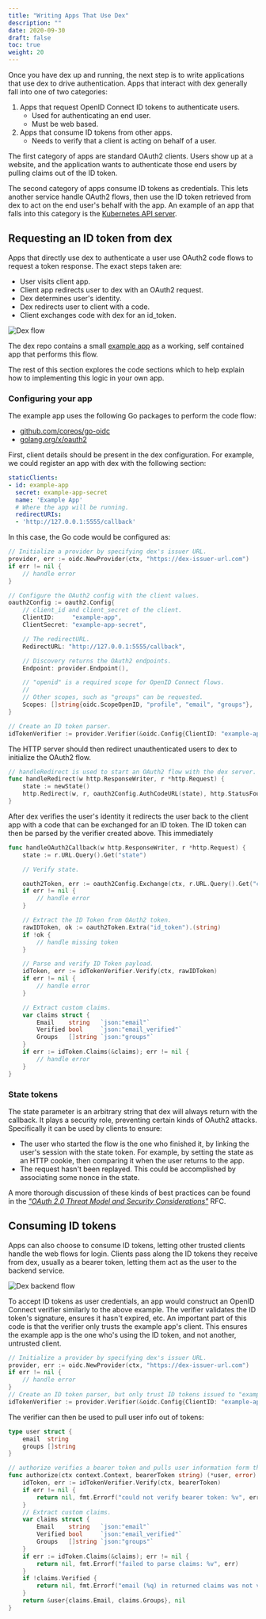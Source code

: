 ```yaml
---
title: "Writing Apps That Use Dex"
description: ""
date: 2020-09-30
draft: false
toc: true
weight: 20
---
```


Once you have dex up and running, the next step is to write applications that use dex to drive authentication. Apps that interact with dex generally fall into one of two categories:

1. Apps that request OpenID Connect ID tokens to authenticate users.
    * Used for authenticating an end user.
    * Must be web based.
2. Apps that consume ID tokens from other apps.
    * Needs to verify that a client is acting on behalf of a user.

The first category of apps are standard OAuth2 clients. Users show up at a website, and the application wants to authenticate those end users by pulling claims out of the ID token.

The second category of apps consume ID tokens as credentials. This lets another service handle OAuth2 flows, then use the ID token retrieved from dex to act on the end user's behalf with the app. An example of an app that falls into this category is the [Kubernetes API server][api-server].

## Requesting an ID token from dex

Apps that directly use dex to authenticate a user use OAuth2 code flows to request a token response. The exact steps taken are:

* User visits client app.
* Client app redirects user to dex with an OAuth2 request.
* Dex determines user's identity.
* Dex redirects user to client with a code.
* Client exchanges code with dex for an id_token.

![Dex flow](/img/dex-flow.png)

The dex repo contains a small [example app][example-app] as a working, self contained app that performs this flow.

The rest of this section explores the code sections which to help explain how to implementing this logic in your own app.

### Configuring your app

The example app uses the following Go packages to perform the code flow:

* [github.com/coreos/go-oidc][go-oidc]
* [golang.org/x/oauth2][go-oauth2]

First, client details should be present in the dex configuration. For example, we could register an app with dex with the following section:

```yaml
staticClients:
- id: example-app
  secret: example-app-secret
  name: 'Example App'
  # Where the app will be running.
  redirectURIs:
  - 'http://127.0.0.1:5555/callback'
```

In this case, the Go code would be configured as:

```go
// Initialize a provider by specifying dex's issuer URL.
provider, err := oidc.NewProvider(ctx, "https://dex-issuer-url.com")
if err != nil {
    // handle error
}

// Configure the OAuth2 config with the client values.
oauth2Config := oauth2.Config{
    // client_id and client_secret of the client.
    ClientID:     "example-app",
    ClientSecret: "example-app-secret",

    // The redirectURL.
    RedirectURL: "http://127.0.0.1:5555/callback",

    // Discovery returns the OAuth2 endpoints.
    Endpoint: provider.Endpoint(),

    // "openid" is a required scope for OpenID Connect flows.
    //
    // Other scopes, such as "groups" can be requested.
    Scopes: []string{oidc.ScopeOpenID, "profile", "email", "groups"},
}

// Create an ID token parser.
idTokenVerifier := provider.Verifier(&oidc.Config{ClientID: "example-app"})
```

The HTTP server should then redirect unauthenticated users to dex to initialize the OAuth2 flow.

```go
// handleRedirect is used to start an OAuth2 flow with the dex server.
func handleRedirect(w http.ResponseWriter, r *http.Request) {
    state := newState()
    http.Redirect(w, r, oauth2Config.AuthCodeURL(state), http.StatusFound)
}
```

After dex verifies the user's identity it redirects the user back to the client app with a code that can be exchanged for an ID token. The ID token can then be parsed by the verifier created above. This immediately 

```go
func handleOAuth2Callback(w http.ResponseWriter, r *http.Request) {
    state := r.URL.Query().Get("state")

    // Verify state.

    oauth2Token, err := oauth2Config.Exchange(ctx, r.URL.Query().Get("code"))
    if err != nil {
        // handle error
    }

    // Extract the ID Token from OAuth2 token.
    rawIDToken, ok := oauth2Token.Extra("id_token").(string)
    if !ok {
        // handle missing token
    }

    // Parse and verify ID Token payload.
    idToken, err := idTokenVerifier.Verify(ctx, rawIDToken)
    if err != nil {
        // handle error
    }

    // Extract custom claims.
    var claims struct {
        Email    string   `json:"email"`
        Verified bool     `json:"email_verified"`
        Groups   []string `json:"groups"`
    }
    if err := idToken.Claims(&claims); err != nil {
        // handle error
    }
}
```

### State tokens

The state parameter is an arbitrary string that dex will always return with the callback. It plays a security role, preventing certain kinds of OAuth2 attacks. Specifically it can be used by clients to ensure:

* The user who started the flow is the one who finished it, by linking the user's session with the state token. For example, by setting the state as an HTTP cookie, then comparing it when the user returns to the app.
* The request hasn't been replayed. This could be accomplished by associating some nonce in the state.

A more thorough discussion of these kinds of best practices can be found in the [_"OAuth 2.0 Threat Model and Security Considerations"_][oauth2-threat-model] RFC.

## Consuming ID tokens

Apps can also choose to consume ID tokens, letting other trusted clients handle the web flows for login. Clients pass along the ID tokens they receive from dex, usually as a bearer token, letting them act as the user to the backend service.

![Dex backend flow](/img/dex-backend-flow.png)

To accept ID tokens as user credentials, an app would construct an OpenID Connect verifier similarly to the above example. The verifier validates the ID token's signature, ensures it hasn't expired, etc. An important part of this code is that the verifier only trusts the example app's client. This ensures the example app is the one who's using the ID token, and not another, untrusted client.

```go
// Initialize a provider by specifying dex's issuer URL.
provider, err := oidc.NewProvider(ctx, "https://dex-issuer-url.com")
if err != nil {
    // handle error
}
// Create an ID token parser, but only trust ID tokens issued to "example-app"
idTokenVerifier := provider.Verifier(&oidc.Config{ClientID: "example-app"})
```

The verifier can then be used to pull user info out of tokens:

```go
type user struct {
    email  string
    groups []string
}

// authorize verifies a bearer token and pulls user information form the claims.
func authorize(ctx context.Context, bearerToken string) (*user, error) {
    idToken, err := idTokenVerifier.Verify(ctx, bearerToken)
    if err != nil {
        return nil, fmt.Errorf("could not verify bearer token: %v", err)
    }
    // Extract custom claims.
    var claims struct {
        Email    string   `json:"email"`
        Verified bool     `json:"email_verified"`
        Groups   []string `json:"groups"`
    }
    if err := idToken.Claims(&claims); err != nil {
        return nil, fmt.Errorf("failed to parse claims: %v", err)
    }
    if !claims.Verified {
        return nil, fmt.Errorf("email (%q) in returned claims was not verified", claims.Email)
    }
    return &user{claims.Email, claims.Groups}, nil
}
```

[api-server]: https://kubernetes.io/docs/admin/authentication/#openid-connect-tokens
[dex-flow]: img/dex-flow.png
[dex-backend-flow]: img/dex-backend-flow.png
[example-app]: https://github.com/dexidp/dex/tree/master/examples/example-app
[oauth2-threat-model]: https://tools.ietf.org/html/rfc6819
[go-oidc]: https://godoc.org/github.com/coreos/go-oidc
[go-oauth2]: https://godoc.org/golang.org/x/oauth2
